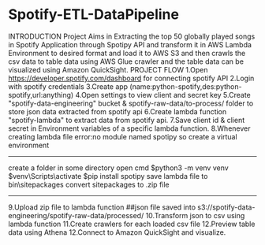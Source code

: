 # Spotify-ETL-DataPipeline
INTRODUCTION
Project Aims in Extracting the top 50 globally played songs in Spotify Application through Spotipy API and transform it in AWS Lambda Environment to desired format and load it to AWS S3 and then crawls the csv data to table data using AWS Glue crawler and the table data can be visualized using Amazon QuickSight.
PROJECT FLOW
1.Open https://developer.spotify.com/dashboard for connecting spotify API
2.Login with spotify credentials
3.Create app (name:python-spotify,des:python-spotify,url:anything)
4.Open settings to view client and secret key
5.Create "spotify-data-engineering" bucket & spotify-raw-data/to-process/ folder to store json data extracted from spotify api
6.Create lambda function "spotify-lambda" to extract data from spotify api.
7.Save client id & client secret in Environment variables of a specific lambda function.
8.Whenever creating lambda file error:no module named spotipy so create a virtual environment
********
create a folder in some directory
open cmd
$python3 -m venv venv
$venv\Scripts\activate
$pip install spotipy
save lambda file to bin\sitepackages 
convert sitepackages to .zip file
 
********
9.Upload zip file to lambda function
##json file saved into s3://spotify-data-engineering/spotify-raw-data/processed/
10.Transform json to csv using lambda function
11.Create crawlers for each loaded csv file
12.Preview table data using Athena
12.Connect to Amazon QuickSight and visualize.
